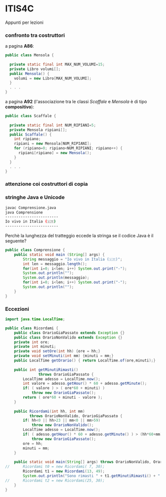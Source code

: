# ITIS4C
Appunti per lezioni


### confronto tra costruttori

a pagina **A86**:

``` java
public class Mensola {
    
  private static final int MAX_NUM_VOLUMI=15;
  private Libro volumi[];
  public Mensola() {
    volumi = new Libro[MAX_NUM_VOLUMI];    
  }
  . . .
}    
```
a pagina **A92** (l'associazione tra le classi *Scaffale* e *Mensola* 
è di tipo **compositivo**):

``` java
public class Scaffale {
    
  private static final int NUM_RIPIANI=5;
  private Mensola ripiani[];
  public Scaffale() {
    int ripiano;  
    ripiani = new Mensola[NUM_RIPIANI];  
    for (ripiano=0; ripiano<NUM_RIPIANI; ripiano++) {
      ripiani[ripiano] = new Mensola();  
    }    
  }
  . . .
}    
```

### attenzione coi costruttori di copia

### stringhe Java e Unicode

``` sh
javac Comprensione.java
java Comprensione
------------------------
Io vivo in Italia (🇮🇹)
------------------------
```

Perchè la lunghezza del tratteggio eccede la stringa se il codice Java è il seguente?

``` java
public class Comprensione {
	public static void main (String[] args) {
		String messaggio = "Io vivo in Italia (🇮🇹)";
		int len = messaggio.length();
		for(int i=0; i<len; i++) System.out.print("-");
		System.out.println("");
		System.out.println(messaggio);
		for(int i=0; i<len; i++) System.out.print("-");
		System.out.println("");		
	}
}
```

### Eccezioni

``` java
import java.time.LocalTime;

public class Ricordami {
    public class OrarioGiaPassato extends Exception {}
    public class OrarioNonValido extends Exception {}
	private int ore;
	private int minuti;
	private void setOre(int hh) {ore = hh;}
	private void setMinuti(int mm) {minuti = mm;}
	public LocalTime getOrario() { return LocalTime.of(ore,minuti);}
	
	public int getMinutiRimasti() 
	           throws OrarioGiaPassato {
		LocalTime adesso = LocalTime.now();
		int valore = adesso.getHour() * 60 + adesso.getMinute();
        if( ( valore ) > ( ore*60 + minuti) )		
		    throw new OrarioGiaPassato();		       
        return ( ore*60 + minuti - valore );
	} 
	
	public Ricordami(int hh, int mm) 
	       throws OrarioNonValido, OrarioGiaPassato {
		if( hh<0 || hh>23 || mm<0 || mm>59)
		    throw new OrarioNonValido();
		LocalTime adesso = LocalTime.now();
        if( ( adesso.getHour() * 60 + adesso.getMinute() ) > (hh*60+mm) )		
		    throw new OrarioGiaPassato();
		ore = hh;
		minuti = mm;           
	}	
	
	public static void main(String[] args) throws OrarioNonValido, OrarioGiaPassato {		
//      Ricordami t0 = new Ricordami( 7, 30);
        Ricordami t1 = new Ricordami(13, 49);
        System.out.println("Sono rimasti " + t1.getMinutiRimasti() + " minuti.");
//      Ricordami t2 = new Ricordami(25, 30);
	}	
}
```